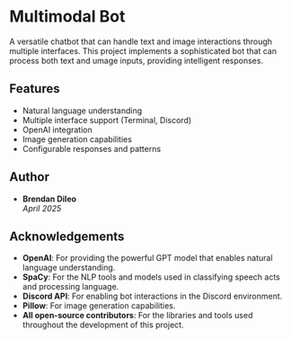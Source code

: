 # Multimodal Bot
A versatile chatbot that can handle text and image interactions through multiple interfaces.
This project implements a sophisticated bot that can process both text and umage inputs, providing intelligent responses.

## Features

- Natural language understanding
- Multiple interface support (Terminal, Discord)
- OpenAI integration
- Image generation capabilities
- Configurable responses and patterns

## Author

- **Brendan Dileo**  
  _April 2025_

  
## Acknowledgements

- **OpenAI**: For providing the powerful GPT model that enables natural language understanding.
- **SpaCy**: For the NLP tools and models used in classifying speech acts and processing language.
- **Discord API**: For enabling bot interactions in the Discord environment.
- **Pillow**: For image generation capabilities.
- **All open-source contributors**: For the libraries and tools used throughout the development of this project.
